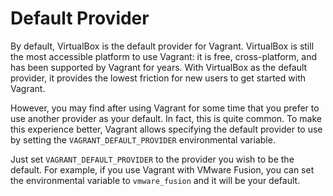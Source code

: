 
# Default Provider

By default, VirtualBox is the default provider for Vagrant. VirtualBox is still the most accessible platform to use Vagrant: it is free, cross-platform, and has been supported by Vagrant for years. With VirtualBox as the default provider, it provides the lowest friction for new users to get started with Vagrant.

However, you may find after using Vagrant for some time that you prefer to use another provider as your default. In fact, this is quite common. To make this experience better, Vagrant allows specifying the default provider to use by setting the `VAGRANT_DEFAULT_PROVIDER` environmental variable.

Just set `VAGRANT_DEFAULT_PROVIDER` to the provider you wish to be the default. For example, if you use Vagrant with VMware Fusion, you can set the environmental variable to `vmware_fusion` and it will be your default.
